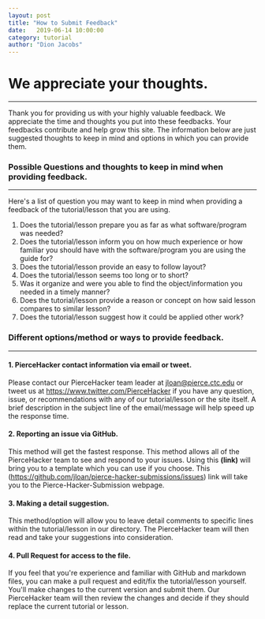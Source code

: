```yaml
---
layout: post
title: "How to Submit Feedback" 
date:   2019-06-14 10:00:00
category: tutorial
author: "Dion Jacobs" 
---
```


# We appreciate your thoughts.
---
Thank you for providing us with your highly valuable feedback.  We appreciate the time and thoughts you put into these feedbacks.  Your feedbacks contribute and help grow this site.  The information below are just suggested thoughts to keep in mind and options in which you can provide them.

### Possible Questions and thoughts to keep in mind when providing feedback. 
---
Here's a list of question you may want to keep in mind when providing a feedback of the tutorial/lesson that you are using.
1.  Does the tutorial/lesson prepare you as far as what software/program was needed?
2.  Does the tutorial/lesson inform you on how much experience or how familiar you should have with the software/program you are using the guide for?
3.  Does the tutorial/lesson provide an easy to follow layout?
4.  Does the tutorial/lesson seems too long or to short?
5.  Was it organize and were you able to find the object/information you needed in a timely manner?
6.  Does the tutorial/lesson provide a reason or concept on how said lesson compares to similar lesson?
7.  Does the tutorial/lesson suggest how it could be applied other work?

### Different options/method or ways to provide feedback.
---
#### 1.	PierceHacker contact information via email or tweet. 
Please contact our PierceHacker team leader at jloan@pierce.ctc.edu or tweet us at https://www.twitter.com/PierceHacker if you have any question, issue, or recommendations with any of our tutorial/lesson or the site itself.  A brief description in the subject line of the email/message will help speed up the response time.
#### 2.	Reporting an issue via GitHub.
This method will get the fastest response.  This method allows all of the PierceHacker team to see and respond to your issues.  Using this **(link)** will bring you to a template which you can use if you choose.  This (https://github.com/jloan/pierce-hacker-submissions/issues) link will take you to the Pierce-Hacker-Submission webpage.
#### 3.	Making a detail suggestion.
This method/option will allow you to leave detail comments to specific lines within the tutorial/lesson in our directory.  The PierceHacker team will then read and take your suggestions into consideration.
#### 4.	Pull Request for access to the file.
If you feel that you're experience and familiar with GitHub and markdown files, you can make a pull request and edit/fix the tutorial/lesson yourself.  You'll make changes to the current version and submit them.  Our PierceHacker team will then review the changes and decide if they should replace the current tutorial or lesson.

